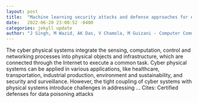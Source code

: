 ```yaml
---
layout: post
title:  "Machine learning security attacks and defense approaches for emerging cyber physical applications: A comprehensive survey"
date:   2022-06-20 23:00:52 -0400
categories: jekyll update
author: "J Singh, M Wazid, AK Das, V Chamola, M Guizani - Computer Communications, 2022"
---
```

The cyber physical systems integrate the sensing, computation, control and networking processes into physical objects and infrastructure, which are connected through the Internet to execute a common task. Cyber physical systems can be applied in various applications, like healthcare, transportation, industrial production, environment and sustainability, and security and surveillance. However, the tight coupling of cyber systems with physical systems introduce challenges in addressing …
Cites: ‪Certified defenses for data poisoning attacks‬  